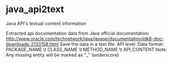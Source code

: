 # java_api2text
Java API's textual content information

Extracted api documentation data from Java official documentation: http://www.oracle.com/technetwork/java/javase/documentation/jdk8-doc-downloads-2133158.html
Save the data in a text file.
API level: 
Data format: PACKAGE_NAME \t CLASS_NAME \t METHOD_NAME \t API_CONTENT
Note: Any missing entity will be marked as "_" (underscore)
